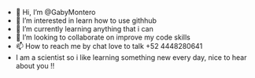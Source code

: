 - 👋 Hi, I’m @GabyMontero
- 👀 I’m interested in learn how to use githhub
- 🌱 I’m currently learning anything that i can
- 💞️ I’m looking to collaborate on improve my code skills
- 📫 How to reach me by chat love to talk +52 4448280641
- I am a scientist so i like learning something new every day, nice to hear about you !! 
<!---
GabyMontero/GabyMontero is a ✨ special ✨ repository because its `README.md` (this file) appears on your GitHub profile.
You can click the Preview link to take a look at your changes.
--->
